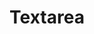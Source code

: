 ---
layout: pattern.njk
key: textarea-legacy_de
title: Textarea
parent: components-legacy_de
image: legacy/overview/textarea.webp
keywords: 
order: 270
---
